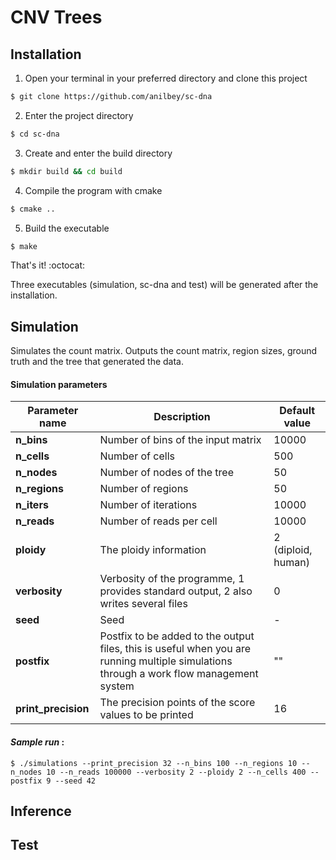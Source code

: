 # CNV Trees

## Installation

1. Open your terminal in your preferred directory and clone this project
```bash
$ git clone https://github.com/anilbey/sc-dna
```
2. Enter the project directory
```bash
$ cd sc-dna
```
3. Create and enter the build directory
```bash
$ mkdir build && cd build
```
4. Compile the program with cmake
```bash
$ cmake ..
```
5. Build the executable
```bash
$ make
```
That's it! :octocat:

Three executables (simulation, sc-dna and test) will be generated after the installation.


## Simulation
Simulates the count matrix. Outputs the count matrix, region sizes, ground truth and the tree that generated the data.

#### Simulation parameters

| Parameter name | Description | Default value |
| ---- | -------- | --- | 
| **n_bins** | Number of bins of the input matrix | 10000 |
| **n_cells** | Number of cells | 500 |
| **n_nodes** | Number of nodes of the tree | 50 |
| **n_regions** | Number of regions | 50 |
| **n_iters** | Number of iterations | 10000 |
| **n_reads** | Number of reads per cell | 10000 |
| **ploidy** | The ploidy information | 2 (diploid, human) |
| **verbosity** | Verbosity of the programme, 1 provides standard output, 2 also writes several files | 0 |
| **seed** | Seed | - |
| **postfix** | Postfix to be added to the output files, this is useful when you are running multiple simulations through a work flow management system | "" |
| **print_precision** | The precision points of the score values to be printed | 16 |

#### *Sample run* :
```shell
$ ./simulations --print_precision 32 --n_bins 100 --n_regions 10 --n_nodes 10 --n_reads 100000 --verbosity 2 --ploidy 2 --n_cells 400 --postfix 9 --seed 42   
```

## Inference

## Test


